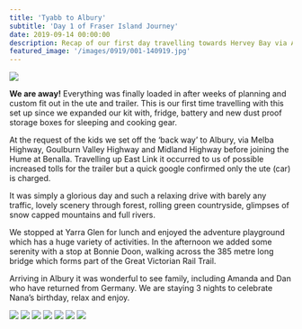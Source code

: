 ```yaml
---
title: 'Tyabb to Albury'
subtitle: 'Day 1 of Fraser Island Journey'
date: 2019-09-14 00:00:00
description: Recap of our first day travelling towards Hervey Bay via Albury. With stops at Yarraglen and Bonnie Doon before making it to our destination for the day, Albury.
featured_image: '/images/0919/001-140919.jpg'
---
```


<div class="gallery" data-columns="1">
	<img src="/images/0919/001-140919.jpg">
</div>

**We are away!** Everything was finally loaded in after weeks of planning and custom fit out in the ute and trailer. This is our first time travelling with this set up since we expanded our kit with, fridge, battery and new dust proof storage boxes for sleeping and cooking gear. 

At the request of the kids we set off the ‘back way’ to Albury, via Melba Highway, Goulburn Valley Highway and Midland Highway before joining the Hume at Benalla. Travelling up East Link it occurred to us of possible increased tolls for the trailer but a quick google confirmed only the ute (car) is charged.

It was simply a glorious day and such a relaxing drive with barely any traffic, lovely scenery through forest, rolling green countryside, glimpses of snow capped mountains and full rivers. 

We stopped at Yarra Glen for lunch and enjoyed the adventure playground which has a huge variety of activities. In the afternoon we added some serenity with a stop at Bonnie Doon, walking across the 385 metre long bridge which forms part of the Great Victorian Rail Trail.

Arriving in Albury it was wonderful to see family, including Amanda and Dan who have returned from Germany. We are staying 3 nights to celebrate Nana’s birthday, relax and enjoy.

<div class="gallery" data-columns="2">
	<img src="/images/0919/002-140919.jpg">
	<img src="/images/0919/003-140919.jpg">
	<img src="/images/0919/004-140919.jpg">
	<img src="/images/0919/005-140919.jpg">
	<img src="/images/0919/006-140919.jpg">
  	<img src="/images/0919/007-140919.jpg">
	<img src="/images/0919/008-140919.jpg">
</div>
